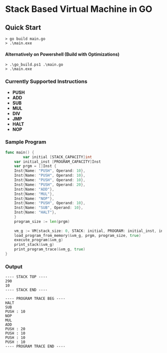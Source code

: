 # Stack Based Virtual Machine in GO

## Quick Start

```console
> go build main.go
> .\main.exe
```
#### Alternatively on Powershell (Build with Optimizations)
```console
> .\go_build.ps1 .\main.go
> .\main.exe
```

### Currently Supported Instructions
- **PUSH**
- **ADD**
- **SUB**
- **MUL**
- **DIV**
- **JMP**
- **HALT**
- **NOP**

### Sample Program

```go
func main() {
    	var initial [STACK_CAPACITY]int
	var initial_inst [PROGRAM_CAPACITY]Inst
	var prgm = []Inst {
	Inst{Name: "PUSH", Operand: 10},
	Inst{Name: "PUSH", Operand: 10},
	Inst{Name: "PUSH", Operand: 10},
	Inst{Name: "PUSH", Operand: 20},
	Inst{Name: "ADD"},
	Inst{Name: "MUL"},
	Inst{Name: "NOP"},
	Inst{Name: "PUSH", Operand: 10},
	Inst{Name: "SUB", Operand: 10},
	Inst{Name: "HALT"},
	}
	program_size := len(prgm)
	
	vm_g := VM{stack_size: 0, STACK: initial, PROGRAM: initial_inst, inst_ptr: 0}
	load_program_from_memory(&vm_g, prgm, program_size, true)
	execute_program(&vm_g)
	print_stack(&vm_g)
	print_program_trace(&vm_g, true)
}
```

### Output 

```console
---- STACK TOP ----
290
10
---- STACK END ----

---- PROGRAM TRACE BEG ----
HALT
SUB
PUSH : 10
NOP
MUL
ADD
PUSH : 20
PUSH : 10
PUSH : 10
PUSH : 10
---- PROGRAM TRACE END ----

```
